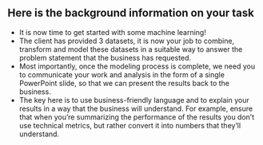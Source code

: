 ## Here is the background information on your task

*  It is now time to get started with some machine learning!
*  The client has provided 3 datasets, it is now your job to combine, transform and model these datasets in a suitable way to answer the problem statement that the business has requested.
*  Most importantly, once the modeling process is complete, we need you to communicate your work and analysis in the form of a single PowerPoint slide, so that we can present the results back to the business.
* The key here is to use business-friendly language and to explain your results in a way that the business will understand. For example, ensure that when you’re summarizing the performance of the results you don’t use technical metrics, but rather convert it into numbers that they’ll understand. 


